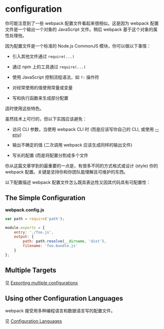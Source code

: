 # configuration

你可能注意到了一些 webpack 配置文件看起来很相似。这是因为 webpack 配置文件是一个输出一个对象的 JavaScript 文件。稍后 webpack 基于这个对象的属性处理他。

因为配置文件是一个标准的 Node.js CommonJS 模块，你可以做以下事情：

- 引入其他文件通过 `require(...)`

- 通过 npm 上的工具通过 `require(...)`

- 使用 JavaScript 控制流程语法，如 `?:` 操作符

- 对经常使用的值使用常量或变量

- 写和执行函数来生成部分配置

适时使用这些特色。

虽然技术上可行的，但以下实践应该避免：

- 访问 CLI 参数，当使用 webpack CLI 时 (而是应该写你自己的 CLI, 或使用 [--env](/configuration/configuration-types/))

- 输出不确定的值 (二次调用 webpack 应该生成同样的输出文件)

- 写长的配置 (而是将配置分割成多个文件

你从这篇文章学到的最重要的一点是，有很多不同的方式格式或设计 (style) 你的 webpack 配置。关键是坚持你和你团队能理解且可维护的东西。

以下配置描述 webpack 配置文件怎么既具表达性又因其代码具有可配置性：

## The Simple Configuration

__webpack.config.js__

```js
var path = require('path');

module.exports = {
    entry: './foo.js',
    output: {
        path: path.resolve(__dirname, 'dist'),
        filename: 'foo.bundle.js'
    }
};
```

## Multiple Targets

见 [Exporting multiple configurations](/configuration/configuration-types/#exporting-multiple-configurations)

## Using other Configuration Languages

webpack 接受用多种编程语言和数据语言写的配置文件。

见 [Configuration Languages](/configuration/configuration-languages/)